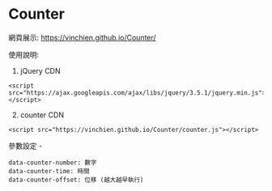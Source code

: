 # Counter

網頁展示:
https://vinchien.github.io/Counter/


使用說明:

1. jQuery CDN

```
<script src="https://ajax.googleapis.com/ajax/libs/jquery/3.5.1/jquery.min.js"></script>
```

2. counter CDN

```
<script src="https://vinchien.github.io/Counter/counter.js"></script>
```

參數設定 -

```
data-counter-number: 數字
data-counter-time: 時間
data-counter-offset: 位移 (越大越早執行)

```